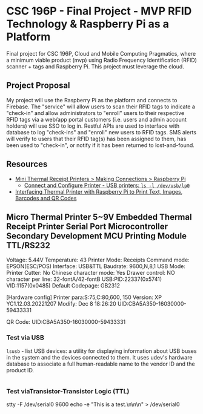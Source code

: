 # CSC 196P - Final Project - MVP RFID Technology & Raspberry Pi as a Platform

Final project for CSC 196P, Cloud and Mobile Computing Pragmatics, where a minimum viable product (mvp) using Radio Frequency Identification (RFID) scanner + tags and Raspberry Pi. This project must leverage the cloud.

## Project Proposal

My project will use the Raspberry Pi as the platform and connects to Firebase. The "service" will allow users to scan their RFID tags to indicate a "check-in" and allow administrators to "enroll" users to their respective RFID tags via a web/app portal customers (i.e. users and admin account holders) will use SSO to log in. Restful APIs are used to interface with database to log "check-ins" and "enroll" new users to RFID tags. SMS alerts will verify to users that their RFID tag(s) has been assigned to them, has been used to "check-in", or notify if it has been returned to lost-and-found.

## Resources

- [Mini Thermal Receipt Printers > Making Connections > Raspberry Pi](https://learn.adafruit.com/mini-thermal-receipt-printer/making-connections#to-raspberry-pi-3133486)
  - [Connect and Configure Printer - USB printers: `ls -l /dev/usb/lp0`](https://learn.adafruit.com/networked-thermal-printer-using-cups-and-raspberry-pi/connect-and-configure-printer#:~:text=USB%20printers%20may%20present%20themselves%20to%20the%20system%20differently%20depending%20which%20USB%2Dto%2Dserial%20chip%20they%20use%20internally.)
- [Interfacing Thermal Printer with Raspberry Pi to Print Text, Images, Barcodes and QR Codes](https://circuitdigest.com/microcontroller-projects/thermal-printer-interfacing-with-raspberry-pi-zero-to-print-text-images-and-bar-codes)

## Micro Thermal Printer 5~9V Embedded Thermal Receipt Printer Serial Port Microcontroller Secondary Development MCU Printing Module TTL/RS232

Voltage: 5.44V
Temperature: 43
Printer Mode: Receipts
Command mode: EPSON(ESC/POS)
Interface: USB&TTL
Baudrate: 9600,N,8,1
USB Mode: Printer
Cutter: No
Chinese character mode: Yes
Drawer control: NO
character per line: 32-fontA/42-fontB
USB:PID:22337(0x5741)
VID:1157(0x0485)
Default Codepage: GB2312

[Hardware config]
Printer para:S:75,C:80,600, 150
Version: XP YC1.12.03.20221207
Modify: Dec 8 18:26:20
UID:CBA5A350-16030000-59433331  

QR Code: UID:CBA5A350-16030000-59433331

### Test via USB

`lsusb` - list USB devices: a  utility  for  displaying information about USB
buses in the system and the devices connected to them. It uses udev's hardware
database to associate a full human-readable name to the vendor ID and the
product ID.



```bash

```

### Test viaTransistor-Transistor Logic (TTL)
stty -F /dev/serial0 9600
echo -e "This is a test.\\n\\n\\n" > /dev/serial0